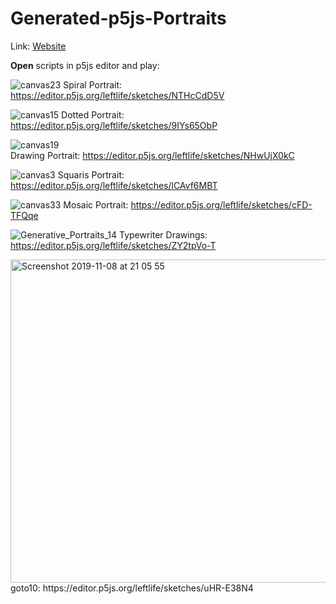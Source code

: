 # Generated-p5js-Portraits

Link: [Website]( https://stihilus.github.io/lomz/generated_p5js_portraits.html)

**Open** scripts in p5js editor and play:

![canvas23](https://user-images.githubusercontent.com/20823082/67036075-3bba8000-f11b-11e9-9844-d14c3c435895.png)
Spiral Portrait: https://editor.p5js.org/leftlife/sketches/NTHcCdD5V

![canvas15](https://user-images.githubusercontent.com/20823082/67036212-7cb29480-f11b-11e9-9756-3696aed5418d.png)
Dotted Portrait: https://editor.p5js.org/leftlife/sketches/9IYs65ObP

![canvas19](https://user-images.githubusercontent.com/20823082/67036267-9522af00-f11b-11e9-87d3-6872f20fbc8f.png) <br>
Drawing Portrait: https://editor.p5js.org/leftlife/sketches/NHwUjX0kC

![canvas3](https://user-images.githubusercontent.com/20823082/67036360-c4d1b700-f11b-11e9-8222-c87fc6548188.png)
Squaris Portrait: https://editor.p5js.org/leftlife/sketches/lCAvf6MBT

![canvas33](https://user-images.githubusercontent.com/20823082/67036305-a7045200-f11b-11e9-9843-573926b6b49a.png)
Mosaic Portrait: https://editor.p5js.org/leftlife/sketches/cFD-TFQqe

![Generative_Portraits_14](https://user-images.githubusercontent.com/20823082/68507074-5e980a00-026b-11ea-95f2-8affaba2dbf7.jpg)
Typewriter Drawings: https://editor.p5js.org/leftlife/sketches/ZY2tpVo-T

<img width="517" alt="Screenshot 2019-11-08 at 21 05 55" src="https://user-images.githubusercontent.com/20823082/68507165-92732f80-026b-11ea-91e1-59e99f942f06.png">
goto10: https://editor.p5js.org/leftlife/sketches/uHR-E38N4

